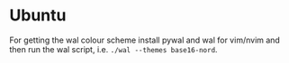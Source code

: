 # Ubuntu

For getting the wal colour scheme install pywal and wal for vim/nvim and then run the wal script, i.e. `./wal --themes base16-nord`.
